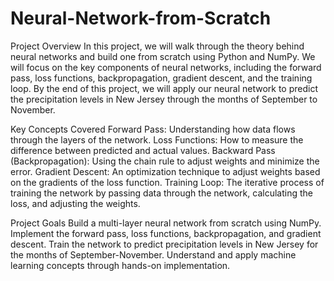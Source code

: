 # Neural-Network-from-Scratch

Project Overview
In this project, we will walk through the theory behind neural networks and build one from scratch using Python and NumPy. We will focus on the key components of neural networks, including the forward pass, loss functions, backpropagation, gradient descent, and the training loop. By the end of this project, we will apply our neural network to predict the precipitation levels in New Jersey through the months of September to November.

Key Concepts Covered
Forward Pass: Understanding how data flows through the layers of the network.
Loss Functions: How to measure the difference between predicted and actual values.
Backward Pass (Backpropagation): Using the chain rule to adjust weights and minimize the error.
Gradient Descent: An optimization technique to adjust weights based on the gradients of the loss function.
Training Loop: The iterative process of training the network by passing data through the network, calculating the loss, and adjusting the weights.

Project Goals
Build a multi-layer neural network from scratch using NumPy.
Implement the forward pass, loss functions, backpropagation, and gradient descent.
Train the network to predict precipitation levels in New Jersey for the months of September-November.
Understand and apply machine learning concepts through hands-on implementation.
